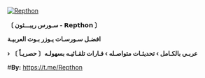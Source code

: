 <a href="https://ibb.co/M2Tp5CN"><img src="https://i.ibb.co/M2Tp5CN/IMG_20230626_144851_124.jpg" alt="Repthon" border="0"></a>

**〔 سـورس ريبـــثون - 𝗥𝗲𝗽𝘁𝗵𝗼𝗻 〕**

**افضـل سـورسـات يـوزر بـوت العربيـة**

**› عربـي بالكـامل › تحديثـات متواصـله › فـارات تلقـائيـه بسهولـه〔 حصريـاً 〕** 

#**By:** https://t.me/Repthon
